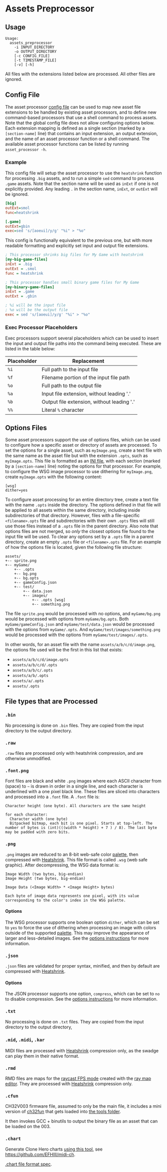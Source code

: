 # Assets Preprocessor

## Usage
```
Usage:
  assets_preprocessor
    -i INPUT_DIRECTORY
    -o OUTPUT_DIRECTORY
    [-c CONFIG_FILE]
    [-t TIMESTAMP_FILE]
    [-v] [-h]
```

All files with the extensions listed below are processed. All other files are ignored.

## Config File

The asset processor [config file](../../assets.conf) can be used to map new asset file
extensions to be handled by existing asset processors, and to define new command-based
processors that use a shell command to process assets. Note that the global config file
does not allow configuring options below. Each extension mapping is defined as a single
section (marked by a `[section-name]` line) that contains an input extension, an output
extension, and the name of an asset processor function or a shell command. The available
asset processor functions can be listed by running `asset_processor -h`.

### Example
This config file will setup the asset processor to use the `heatshrink` function for
processing `.big` assets, and to run a simple `sed` command to process `.game` assets.
Note that the section name will be used as `inExt` if one is not explicitly provided.
Any leading `.` in the section name, `inExt`, or `outExt` will be ignored.

```ini
[big]
outExt=smol
func=heatshrink

[.game]
outExt=gbin
exec=sed 's/[aoeui]/y/g' "%i" > "%o"
```

This config is functionally equivalent to the previous one, but with more readable
formatting and explicitly set input and output file extensions.

```ini
; This processor shrinks big files for My Game with heatshrink
[my-big-game-files]
inExt = .big
outExt = .smol
func = heatshrink

; This processor handles small binary game files for My Game
[my-binary-game-files]
inExt = .game
outExt = .gbin

; %i will be the input file
; %o will be the output file
exec = sed 's/[aoeui]/y/g' "%i" > "%o"
```

### Exec Processor Placeholders

Exec processors support several placeholders which can be used to insert the input and
output file paths into the command being executed. These are listed in the table below:

| Placeholder | Replacement                                |
|-------------|--------------------------------------------|
| `%i`        | Full path to the input file                |
| `%f`        | Filename portion of the input file path    |
| `%o`        | Full path to the output file               |
| `%a`        | Input file extension, without leading '.'  |
| `%b`        | Output file extension, without leading '.' |
| `%%`        | Literal `%` character                      |

## <a name="options-files">Options Files</a>

Some asset processors support the use of options files, which can be used to configure
how a specific asset or directory of assets are processed. To set the options for a single
asset, such as `myImage.png`, create a text file with the same name as the asset file but
with the extension `.opts`, such as `myImage.opts`. This file is formatted as an [INI file][ini],
with each section (marked by a `[section-name]` line) noting the options for that processor.
For example, to configure the WSG image processor to use dithering for `myImage.png`, create
`myImage.opts` with the following content:

```opts
[wsg]
dither=yes
```

To configure asset processing for an entire directory tree, create a text file with
the name `.opts` inside the directory. The options defined in that file will be applied
to all assets within the same directory, including inside subdirectories of that
directory. However, files with a file-specific `<filename>.opts` file and subdirectories
with their own `.opts` files will still use those files instead of a `.opts` file in the
parent directory. Also note that options files are not merged, so _only_ the closest options
file found to the input file will be used. To clear any options set by a `.opts` file in
a parent directory, create an empty `.opts` file or `<filename>.opts` file. For an example
of how the options file is located, given the following file structure:

```
assets/
+-- sprite.png
+-- myGame/
    +-- .opts
    +-- bg.png
    +-- bg.opts
    +-- gameConfig.json
    +-- test/
        +-- data.json
        +-- images/
            +-- .opts [wsg]
            +-- something.png
```

The file `sprite.png` would be processed with no options, and `myGame/bg.png` would be
processed with options from `myGame/bg.opts`. Both `myGame/gameConfig.json` and
`myGame/test/data.json` would be processed with the options from `myGame/.opts`.
And `myGame/test/images/something.png` would be processed with the options from
`myGame/test/images/.opts`.

In other words, for an asset file with the name `assets/a/b/c/d/image.png`,
the options file used will be the first in this list that exists:
* `assets/a/b/c/d/image.opts`
* `assets/a/b/c/d/.opts`
* `assets/a/b/c/.opts`
* `assets/a/b/.opts`
* `assets/a/.opts`
* `assets/.opts`

## File types that are Processed

### `.bin`

No processing is done on `.bin` files. They are copied from the input directory to the output directory.

### `.raw`

`.raw` files are processed only with heatshrink compression, and are otherwise unmodified.

### `.font.png`

Font files are black and white `.png` images where each ASCII character from ` ` (space) to `~` is drawn in order in a single line, and each character is underlined with a one pixel black line. These files are sliced into characters and processed into a `.font` file. A `.font` file is:

```
Character height (one byte). All characters are the same height

for each character:
  Character width (one byte)
  Bitpacked bitmap, each bit is one pixel. Starts at top-left. The number of bytes is (int)(((width * height) + 7 ) / 8). The last byte may be padded with zero bits.
```

### `.png`

`.png` images are reduced to an 8-bit web-safe color [palette][paletteColor_t], then compressed with [Heatshrink][heatshrink]. This file format is called `.wsg` (web safe graphic). After decompressing, the WSG data format is:

```
Image Width (two bytes, big-endian)
Image Height (two bytes, big-endian)

Image Data (<Image Width> * <Image Height> bytes)

Each byte of image data represents one pixel, with its value corresponding to the color's index in the WSG palette.
```

#### Options

The WSG processor supports one boolean option `dither`, which can be set to `yes` to force
the use of dithering when processing an image with colors outside of the supported
[palette][paletteColor_t]. This may improve the appearance of larger and less-detailed
images. See the [options instructions][processorOptions] for more information.

### `.json`

`.json` files are validated for proper syntax, minified, and then by default are compressed with [Heatshrink][heatshrink].

#### Options

The JSON processor supports one option, `compress`, which can be set to `no` to disable
compression. See the [options instructions][processorOptions] for more information.

### `.txt`

No processing is done on `.txt` files. They are copied from the input directory to the output directory,

### `.mid`, `.midi`, `.kar`

MIDI files are processed with [Heatshrink][heatshrink] compression only, as the swadge can
play them in their native format.

### `.rmd`

RMD files are maps for the [raycast FPS mode](../../attic/modes/ray/mode_ray.h) created with
the [ray map editor](../rayMapEditor/). They are processed with [Heatshrink][heatshrink]
compression only.

### `.cfun`

CH32V003 firmware file, assumed to only be the main file, it includes a mini version of
[ch32fun](https://github.com/cnlohr/ch32fun) that gets loaded into [the tools folder](../../tools/ch32v003comp).

It then invokes GCC + binutils to output the binary file as an asset that can be loaded on the 003.

### `.chart`

Generate Clone Hero charts [using this tool](https://efhiii.github.io/midi-ch/), see https://github.com/EFHIII/midi-ch.

[.chart file format spec](https://github.com/TheNathannator/GuitarGame_ChartFormats/blob/main/doc/FileFormats/.chart/Core%20Infrastructure.md).

[heatshrink]: https://github.com/atomicobject/heatshrink
[paletteColor_t]: https://adam.feinste.in/Super-2024-Swadge-FW/palette_8h.html#aed8c673902cb720e5754e04d1cd66f97
[processorOptions]: #options-files
[ini]: https://en.wikipedia.org/wiki/INI_file
